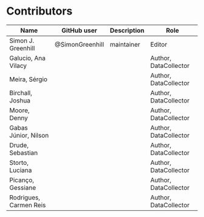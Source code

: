 # Contributors

Name                   | GitHub user     | Description | Role
---                    | ---             | ---         | ---
Simon J. Greenhill     | @SimonGreenhill | maintainer  | Editor
Galucio, Ana Vilacy    |                 |             | Author, DataCollector
Meira, Sérgio          |                 |             | Author, DataCollector
Birchall, Joshua       |                 |             | Author, DataCollector
Moore, Denny           |                 |             | Author, DataCollector
Gabas Júnior, Nilson   |                 |             | Author, DataCollector
Drude,  Sebastian      |                 |             | Author, DataCollector
Storto, Luciana        |                 |             | Author, DataCollector
Picanço, Gessiane      |                 |             | Author, DataCollector
Rodrigues, Carmen Reis |                 |             | Author, DataCollector

